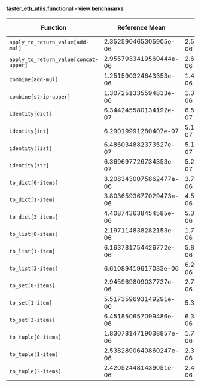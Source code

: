 #### [faster_eth_utils.functional](https://github.com/BobTheBuidler/faster-eth-utils/blob/BobTheBuidler-patch-4/faster_eth_utils/functional.py) - [view benchmarks](https://github.com/BobTheBuidler/faster-eth-utils/blob/BobTheBuidler-patch-4/benchmarks/test_functional_benchmarks.py)

| Function | Reference Mean | Faster Mean | % Change | Speedup (%) | x Faster | Faster |
|----------|---------------|-------------|----------|-------------|----------|--------|
| `apply_to_return_value[add-mul]` | 2.352590465305905e-06 | 2.5605014863117238e-06 | -8.84% | -8.12% | 0.92x | ❌ |
| `apply_to_return_value[concat-upper]` | 2.9557933419560444e-06 | 2.6645714787475446e-06 | 9.85% | 10.93% | 1.11x | ✅ |
| `combine[add-mul]` | 1.251590324643353e-06 | 1.4507847971309138e-06 | -15.92% | -13.73% | 0.86x | ❌ |
| `combine[strip-upper]` | 1.307251335594833e-06 | 1.3069161473631874e-06 | 0.03% | 0.03% | 1.00x | ✅ |
| `identity[dict]` | 6.344245580134192e-07 | 6.514533649488335e-07 | -2.68% | -2.61% | 0.97x | ❌ |
| `identity[int]` | 6.29019991280407e-07 | 5.138206555485417e-07 | 18.31% | 22.42% | 1.22x | ✅ |
| `identity[list]` | 6.486034882373527e-07 | 5.181331603304517e-07 | 20.12% | 25.18% | 1.25x | ✅ |
| `identity[str]` | 6.369697726734353e-07 | 5.218290558895834e-07 | 18.08% | 22.06% | 1.22x | ✅ |
| `to_dict[0-items]` | 3.2083430075862477e-06 | 3.7934425716762863e-06 | -18.24% | -15.42% | 0.85x | ❌ |
| `to_dict[1-item]` | 3.8036593677029473e-06 | 4.5090738949569974e-06 | -18.55% | -15.64% | 0.84x | ❌ |
| `to_dict[3-items]` | 4.408743638454585e-06 | 5.301206371829887e-06 | -20.24% | -16.84% | 0.83x | ❌ |
| `to_list[0-items]` | 2.197114838282153e-06 | 1.7629990244601584e-06 | 19.76% | 24.62% | 1.25x | ✅ |
| `to_list[1-item]` | 6.163781754426772e-06 | 5.8592028506721635e-06 | 4.94% | 5.20% | 1.05x | ✅ |
| `to_list[3-items]` | 6.61089419617033e-06 | 6.263041682867369e-06 | 5.26% | 5.55% | 1.06x | ✅ |
| `to_set[0-items]` | 2.945969809037737e-06 | 2.7711295586539915e-06 | 5.93% | 6.31% | 1.06x | ✅ |
| `to_set[1-item]` | 5.517359693149291e-06 | 5.31760585102994e-06 | 3.62% | 3.76% | 1.04x | ✅ |
| `to_set[3-items]` | 6.451850657099486e-06 | 6.342850649605233e-06 | 1.69% | 1.72% | 1.02x | ✅ |
| `to_tuple[0-items]` | 1.8307814719038857e-06 | 1.7278087337175689e-06 | 5.62% | 5.96% | 1.06x | ✅ |
| `to_tuple[1-item]` | 2.5382890640860247e-06 | 2.337593297307026e-06 | 7.91% | 8.59% | 1.09x | ✅ |
| `to_tuple[3-items]` | 2.420524481439051e-06 | 2.4445844384415697e-06 | -0.99% | -0.98% | 0.99x | ❌ |
